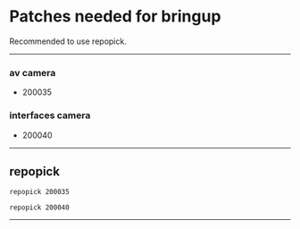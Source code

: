# Patches needed for bringup

Recommended to use repopick.

-----
### av camera
- 200035
### interfaces camera
- 200040
-----

## repopick

```
repopick 200035

repopick 200040
```
-----

